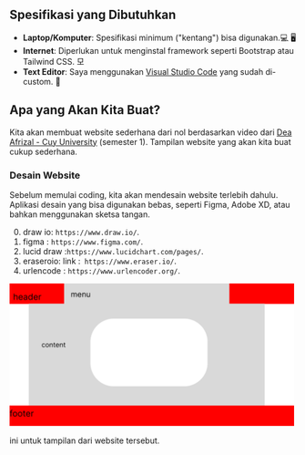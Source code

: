 ## Spesifikasi yang Dibutuhkan

- **Laptop/Komputer**: Spesifikasi minimum ("kentang") bisa digunakan.💻 🖥️
- **Internet**: Diperlukan untuk menginstal framework seperti Bootstrap atau Tailwind CSS. 모
- **Text Editor**: Saya menggunakan [Visual Studio Code](https://code.visualstudio.com/) yang sudah di-custom. 📝

## Apa yang Akan Kita Buat?

Kita akan membuat website sederhana dari nol berdasarkan video dari [Dea Afrizal - Cuy University](https://www.youtube.com/channel/UCLf7K-5JikLmfMI2WudTGZg) (semester 1). Tampilan website yang akan kita buat cukup sederhana.

### Desain Website

Sebelum memulai coding, kita akan mendesain website terlebih dahulu. Aplikasi desain yang bisa digunakan bebas, seperti Figma, Adobe XD, atau bahkan menggunakan sketsa tangan.

  0. draw io: ```https://www.draw.io/```. 
  1. figma : ```https://www.figma.com/```. 
  2. lucid draw :```https://www.lucidchart.com/pages/```. 
  3. eraseroio: link :``` https://www.eraser.io/```.
  4. urlencode : ```https://www.urlencoder.org/```.

<img src="image/tampilan_website-0.png" alt="Example" width="500" />
<br/>

ini untuk tampilan dari website tersebut.

